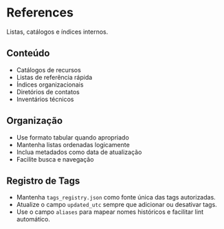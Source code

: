 # References

Listas, catálogos e índices internos.

## Conteúdo

- Catálogos de recursos
- Listas de referência rápida
- Índices organizacionais
- Diretórios de contatos
- Inventários técnicos

## Organização

- Use formato tabular quando apropriado
- Mantenha listas ordenadas logicamente
- Inclua metadados como data de atualização
- Facilite busca e navegação

## Registro de Tags

- Mantenha `tags_registry.json` como fonte única das tags autorizadas.
- Atualize o campo `updated_utc` sempre que adicionar ou desativar tags.
- Use o campo `aliases` para mapear nomes históricos e facilitar lint automático.
